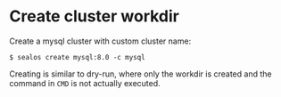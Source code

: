 # Create cluster workdir

Create a mysql cluster with custom cluster name:

```shell
$ sealos create mysql:8.0 -c mysql
```

Creating is similar to dry-run, where only the workdir is created and the command in `CMD` is not actually executed.

